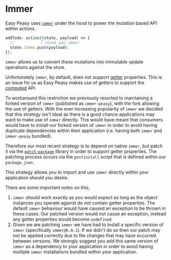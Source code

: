 # Immer

Easy Peasy uses [`immer`](https://github.com/immerjs/immer) under the hood to power the mutation based API within actions.

```javascript
addTodo: action((state, payload) => {
  //           👇 thank you immer
  state.items.push(payload);
});
```

`immer` allows us to convert these mutations into immutable update operations against the store.

Unfortunately `immer`, by default, does not support [getter](https://developer.mozilla.org/en-US/docs/Web/JavaScript/Reference/Functions/get) properties. This is an issue for us as Easy Peasy makes use of getters to support the [computed](/api/docs/computed) API.

To workaround this restriction we previously resorted to maintaining a forked version of `immer` (published as `immer-peasy`), with the fork allowing the use of getters. With the ever increasing popularity of `immer` we decided that this strategy isn't ideal as there is a good chance applications may want to make use of `immer` directly. This would have meant that consumers would have to install our forked version of `immer` in order to avoid having duplicate dependencies within their application (i.e. having both `immer` and `immer-peasy` bundled).

Therefore our most recent strategy is to depend on native `immer`, but patch it via the [`patch-package`](https://github.com/ds300/patch-package) library in order to support getter properties. The patching process occurs via the `postinstall` script that is defined within our `package.json`.

This strategy allows you to import and use `immer` directly within your application should you desire.

There are some important notes on this;

1. `immer` should work exactly as you would expect as long as the object instances you operate against do not contain getter properties. The default `immer` behaviour would have caused an exception to be thrown in these cases. Our patched version would not cause an exception, instead any getter properties would become `undefined`.
2. Given we are patching `immer` we have had to install a specific version of `immer` (specifically `immer@6.0.1`). If we didn't do so then our patch may not be applied correctly due to file changes that may have occurred between versions. We strongly suggest you add this same version of `immer` as a dependency to your application in order to avoid having multiple `immer` installations bundled within your application.